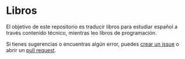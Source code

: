 
#  Libros

El objetivo de este repositorio es traducir libros para estudiar español a través contenido técnico, mientras leo 
libros de programación.

Si tienes sugerencias o encuentras algún error, puedes [crear un issue](https://github.com/rzuquim/edu-books/issues) o
abrir un [pull request](https://github.com/rzuquim/edu-books/pulls).

